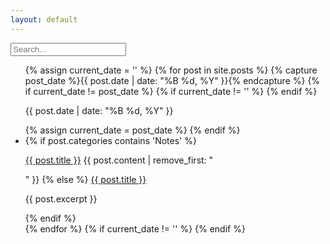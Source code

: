 ```yaml
---
layout: default
---
```


<div class="searchInput">
  <input type="text" id="search-input" placeholder="Search...">
    <p id="p-result-count" style="margin-top: 0px;"><span id="result-count"></span></p>
    <div class="resultBox">
      <!-- here list are inserted from javascript -->
  </div>
</div>

<ul id="post-list">
  {% assign current_date = '' %}
  {% for post in site.posts %}
    {% capture post_date %}{{ post.date | date: "%B %d, %Y" }}{% endcapture %}
    {% if current_date != post_date %}
      {% if current_date != '' %}
      {% endif %}
      <div class="date-separator"><p>{{ post.date | date: "%B %d, %Y" }}</p></div>
    {% assign current_date = post_date %}
    {% endif %}
    <li class="post-item" data-tags="{{ post.tags | join: ' ' }}" data-categories="{{ post.categories | join: ' ' }}">
      {% if post.categories contains 'Notes' %}
       <p><a class="title" href="{{ site.baseurl }}{{ post.url | xml_escape }}">{{ post.title }}</a> {{ post.content | remove_first: "<p>" }}
      {% else %}
       <a href="{{ site.baseurl }}{{ post.url | xml_escape }}">{{ post.title }}</a>
        <p>{{ post.excerpt }}</p>
      {% endif %}
    </li>
  {% endfor %}
  {% if current_date != '' %}
  {% endif %}
</ul>


<script>
const searchInput = document.getElementById('search-input');
const resultBox = document.querySelector('.resultBox');
const postItems = document.querySelectorAll('.post-item');
const dateSeparators = document.querySelectorAll('.date-separator');

searchInput.addEventListener('input', function () {
  const searchQuery = searchInput.value.toLowerCase();

  const filteredPosts = Array.from(postItems).filter(postItem => {
    const title = postItem.querySelector('.title').textContent.toLowerCase();
    const content = postItem.querySelector('p').textContent.toLowerCase();
    const tags = postItem.getAttribute('data-tags').toLowerCase();
    const categories = postItem.getAttribute('data-categories').toLowerCase();

    return (
      title.includes(searchQuery) ||
      content.includes(searchQuery) ||
      tags.includes(searchQuery) ||
      categories.includes(searchQuery)
    );
  });

  // Clear the result box and hide all date separators
  resultBox.innerHTML = '';
  dateSeparators.forEach(separator => separator.style.display = 'none');

  // Display the filtered posts and show date separators as needed
  filteredPosts.forEach(postItem => {
    resultBox.appendChild(postItem.cloneNode(true));
    const postDate = postItem.querySelector('p').textContent.trim();

    dateSeparators.forEach(separator => {
      const separatorDate = separator.querySelector('p').textContent.trim();
      if (separatorDate === postDate) {
        separator.style.display = 'block';
      }
    });
  });
});
</script>
<script src="/js/suggest.js"></script>
